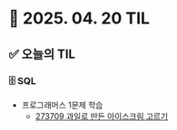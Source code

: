 # 📅 2025. 04. 20 TIL

## ✅ 오늘의 TIL

### 🗄️ SQL

- 프로그래머스 1문제 학습  
  - [273709 과일로 만든 아이스크림 고르기](https://school.programmers.co.kr/learn/courses/30/lessons/273709)
